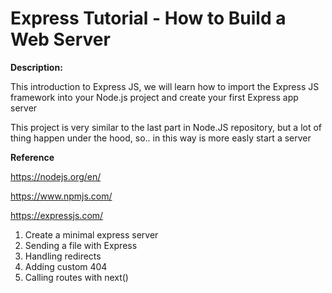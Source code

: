 # Express Tutorial - How to Build a Web Server

**Description:**
<p> This introduction to Express JS, we will learn how to import the Express JS  framework into your Node.js project and create your first Express app server

<p> This project is very similar to the last part in Node.JS repository, but
a lot of thing happen under the hood, so.. in this way is more easly start a server
  
  **Reference**
  
  https://nodejs.org/en/
  
  https://www.npmjs.com/
  
  https://expressjs.com/

<ol>
  <li>Create a minimal express server
  <li>Sending a file with Express
  <li>Handling redirects
  <li>Adding custom 404
  <li>Calling  routes with next()
<ol>
